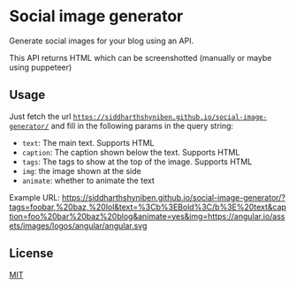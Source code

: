 # Social image generator

Generate social images for your blog using an API.

This API returns HTML which can be screenshotted (manually or maybe using puppeteer)

## Usage

Just fetch the url [`https://siddharthshyniben.github.io/social-image-generator/`](https://siddharthshyniben.github.io/social-image-generator/)
and fill in the following params in the query string:

- `text`: The main text. Supports HTML
- `caption`: The caption shown below the text. Supports HTML
- `tags`: The tags to show at the top of the image. Supports HTML
- `img`: the image shown at the side
- `animate`: whether to animate the text

Example URL: <https://siddharthshyniben.github.io/social-image-generator/?tags=foobar,%20baz,%20lol&text=%3Cb%3EBold%3C/b%3E%20text&caption=foo%20bar%20baz%20blog&animate=yes&img=https://angular.io/assets/images/logos/angular/angular.svg>

## License

[MIT](./LICENSE)
